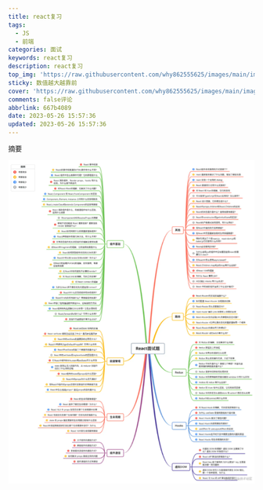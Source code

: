 ```yaml
---
title: react复习
tags:
  - JS
  - 前端
categories: 面试
keywords: react复习
description: react复习
top_img: 'https://raw.githubusercontent.com/why862555625/images/main/images/77.jpg'
sticky: 数值越大越靠前
cover: 'https://raw.githubusercontent.com/why862555625/images/main/images/77.jpg'
comments: false评论
abbrlink: 667b4089
date: 2023-05-26 15:57:36
updated: 2023-05-26 15:57:36
---
```




摘要

<!-- more -->

![image-20230610182839444](https://raw.githubusercontent.com/why862555625/images/main/imagesimage-20230610182839444.png)
